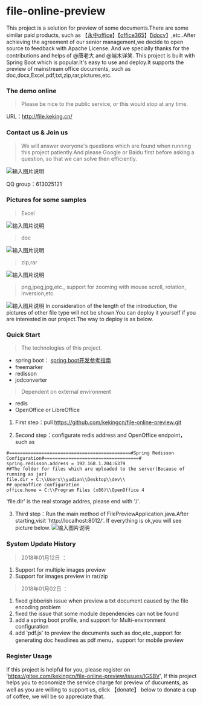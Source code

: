 # file-online-preview
This project is a solution for preview of some documents.There are some similar paid products, such as 【[永中office](http://dcs.yozosoft.com/)】【[office365](http://www.officeweb365.com/)】【[idocv](https://www.idocv.com/)】,etc..After achieving the agreement of our senior management,we decide to open source to feedback with Apache License. And we specially thanks for the contributions and helps of @唐老大 and @端木详笑.
This project is built with Spring Boot which is popular.It's easy to use and deploy.It supports the preview of mainstream office documents, such as doc,docx,Excel,pdf,txt,zip,rar,pictures,etc.
### The demo online
> Please be nice to the public service, or this would stop at any time.

URL：http://file.keking.cn/

### Contact us & Join us
> We will answer everyone's questions which are found when running this project patiently.And please Google or Baidu first before asking a question, so that we can solve then efficiently.

![输入图片说明](https://gitee.com/uploads/images/2017/1219/173717_934cb068_492218.png "屏幕截图.png")

QQ group：613025121

### Pictures for some samples
> Excel

![输入图片说明](https://gitee.com/uploads/images/2017/1213/093051_cd55b3ec_492218.png "屏幕截图.png")
> doc

![输入图片说明](https://gitee.com/uploads/images/2017/1213/092350_5b2ecbe5_492218.png "屏幕截图.png")

> zip,rar

![输入图片说明](https://gitee.com/uploads/images/2017/1213/093806_46cede06_492218.png "屏幕截图.png")

> png,jpeg,jpg,etc., support for zooming with mouse scroll, rotation, inversion,etc.

![输入图片说明](https://gitee.com/uploads/images/2017/1213/094335_657a6f60_492218.png "屏幕截图.png")
In consideration of the length of the introduction, the pictures of other file type will not be shown.You can deploy it yourself if you are interested in our project.The way to deploy is as below.

### Quick Start
> The technologies of this project.
- spring boot： [spring boot开发参考指南](http://www.kailing.pub/PdfReader/web/viewer.html?file=springboot)
- freemarker
- redisson 
- jodconverter
> Dependent on external environment
- redis 
- OpenOffice or LibreOffice

1. First step：pull https://github.com/kekingcn/file-online-preview.git

2. Second step：configurate redis address and OpenOffice endpoint，such as
```
#=============================================#Spring Redisson Configuration#===================================#
spring.redisson.address = 192.168.1.204:6379
##The folder for files which are uploaded to the server(Because of running as jar)
file.dir = C:\\Users\\yudian\\Desktop\\dev\\
## openoffice configuration
office.home = C:\\Program Files (x86)\\OpenOffice 4

```
'file.dir' is the real storage addres, please end with '/'.

3. Third step：Run the main method of FilePreviewApplication.java.After starting,visit 'http://localhost:8012/'.
If everything is ok,you will see picture below.
![输入图片说明](https://gitee.com/uploads/images/2017/1213/100221_ea15202e_492218.png "屏幕截图.png")

### System Update History

> 2018年01月12日 ：

1. Support for multiple images preview 
1. Support for images preview in rar/zip

> 2018年01月02日 ： 

1. fixed gibberish issue when preview a txt document caused by the file encoding problem 
1. fixed the issue that some module dependencies can not be found
1. add a spring boot profile, and support for Multi-environment configuration 
1. add 'pdf.js' to preview the documents such as doc,etc.,support for generating doc headlines as pdf menu，support for mobile preview

### Register Usage
If this project is helpful for you, please register on 'https://gitee.com/kekingcn/file-online-preview/issues/IGSBV',
If this project helps you to economize the service charge for preview of ducuments, as well as you are willing to support us, click 【donate】 below to donate a cup of coffee, we will be so appreciate that.
